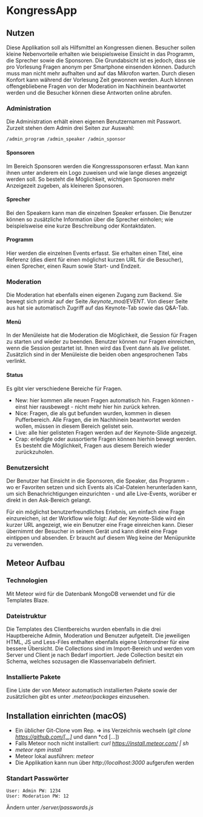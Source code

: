 # KongressApp

## Nutzen
Diese Applikation soll als Hilfsmittel an Kongressen dienen. Besucher sollen kleine Nebenvorteile erhalten wie beispielsweise Einsicht in das Programm, die Sprecher sowie die Sponsoren.
Die Grundabsicht ist es jedoch, dass sie pro Vorlesung Fragen anonym per Smartphone einsenden können.
Dadurch muss man nicht mehr aufhalten und auf das Mikrofon warten. Durch diesen Konfort kann während der Vorlesung Zeit gewonnen werden.
Auch können offengebliebene Fragen von der Moderation im Nachhinein beantwortet werden und die Besucher können diese Antworten online abrufen.

### Administration
Die Administration erhält einen eigenen Benutzernamen mit Passwort.
Zurzeit stehen dem Admin drei Seiten zur Auswahl:
```
/admin_program /admin_speaker /admin_sponsor
```
#### Sponsoren
Im Bereich Sponsoren werden die Kongresssponsoren erfasst. Man kann ihnen unter anderem ein Logo zuweisen und wie lange dieses angezeigt werden soll.
So besteht die Möglichkeit, wichtigen Sponsoren mehr Anzeigezeit zugeben, als kleineren Sponsoren.
#### Sprecher
Bei den Speakern kann man die einzelnen Speaker erfassen. Die Benutzer können so zusätzliche Information über die Sprecher einholen;
wie beispielsweise eine kurze Beschreibung oder Kontaktdaten.
#### Programm
Hier werden die einzelnen Events erfasst. Sie erhalten einen Titel, eine Referenz (dies dient für einen möglichst kurzen URL für die Besucher),
einen Sprecher, einen Raum sowie Start- und Endzeit.

### Moderation
Die Moderation hat ebenfalls einen eigenen Zugang zum Backend. Sie bewegt sich primär auf der Seite */keynote_mod/EVENT*.
Von dieser Seite aus hat sie automatisch Zugriff auf das Keynote-Tab sowie das Q&A-Tab.
#### Menü
In der Menüleiste hat die Moderation die Möglichkeit, die Session für Fragen zu starten und wieder zu beenden.
Benutzer können nur Fragen einreichen, wenn die Session gestartet ist. Ihnen wird das Event dann als *live* gelistet.
Zusätzlich sind in der Menüleiste die beiden oben angesprochenen Tabs verlinkt.
#### Status
Es gibt vier verschiedene Bereiche für Fragen.
* New: hier kommen alle neuen Fragen automatisch hin. Fragen können - einst hier rausbewegt - nicht mehr hier hin zurück kehren.
* Nice: Fragen, die als gut befunden wurden, kommen in diesen Pufferbereich. Alle Fragen, die im Nachhinein beantwortet werden wollen, müssen in diesem Bereich gelistet sein.
* Live: alle hier gelisteten Fragen werden auf der Keynote-Slide angezeigt.
* Crap: erledigte oder aussortierte Fragen können hierhin bewegt werden. Es besteht die Möglichkeit, Fragen aus diesem Bereich wieder zurückzuholen.

### Benutzersicht
Der Benutzer hat Einsicht in die Sponsoren, die Speaker, das Programm - wo er Favoriten setzen und sich Events als iCal-Dateien herunterladen kann,
um sich Benachrichtigungen einzurichten - und alle Live-Events, worüber er direkt in den Ask-Bereich gelangt.

Für ein möglichst benutzerfreundliches Erlebnis, um einfach eine Frage einzureichen, ist der Workflow wie folgt:
Auf der Keynote-Slide wird ein kurzer URL angezeigt, wie ein Benutzer eine Frage einreichen kann.
Dieser übernimmt der Besucher in seinem Gerät und kann direkt eine Frage eintippen und absenden. Er braucht auf diesem Weg keine der
Menüpunkte zu verwenden.

## Meteor Aufbau
### Technologien
Mit Meteor wird für die Datenbank MongoDB verwendet und für die Templates Blaze.

### Dateistruktur
Die Templates des Clientbereichs wurden ebenfalls in die drei Hauptbereiche Admin, Moderation und Benutzer aufgeteilt.
Die jeweiligen HTML, JS und Less-Files enthalten ebenfalls eigene Unterordner für eine bessere Übersicht.
Die Collections sind im Import-Bereich und werden vom Server und Client je nach Bedarf importiert.
Jede Collection besitzt ein Schema, welches sozusagen die Klassenvariabeln definiert.

### Installierte Pakete
Eine Liste der von Meteor automatisch installierten Pakete sowie der zusätzlichen gibt es unter *.meteor/packages* einzusehen.

## Installation einrichten (macOS)
* Ein üblicher Git-Clone vom Rep. => ins Verzeichnis wechseln (*git clone https://github.com/[...]* und dann *cd [...])
* Falls Meteor noch nicht installiert: *curl https://install.meteor.com/ | sh*
* *meteor npm install*
* Meteor lokal ausführen: *meteor*
* Die Applikation kann nun über *http://localhost:3000* aufgerufen werden

### Standart Passwörter
```
User: Admin PW: 1234
User: Moderation PW: 12
```
Ändern unter */server/passwords.js*
